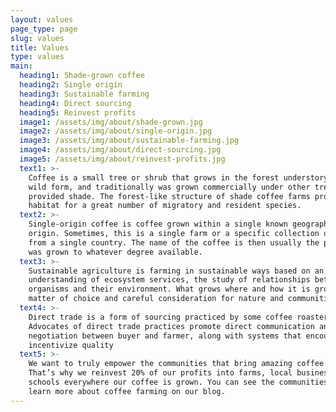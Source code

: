 ```yaml
---
layout: values
page_type: page
slug: values
title: Values
type: values
main:
  heading1: Shade-grown coffee
  heading2: Single origin
  heading3: Sustainable farming
  heading4: Direct sourcing
  heading5: Reinvest profits
  image1: /assets/img/about/shade-grown.jpg
  image2: /assets/img/about/single-origin.jpg
  image3: /assets/img/about/sustainable-farming.jpg
  image4: /assets/img/about/direct-sourcing.jpg
  image5: /assets/img/about/reinvest-profits.jpg
  text1: >-
    Coffee is a small tree or shrub that grows in the forest understory in its
    wild form, and traditionally was grown commercially under other trees that
    provided shade. The forest-like structure of shade coffee farms provides
    habitat for a great number of migratory and resident species.
  text2: >-
    Single-origin coffee is coffee grown within a single known geographic
    origin. Sometimes, this is a single farm or a specific collection of beans
    from a single country. The name of the coffee is then usually the place it
    was grown to whatever degree available.
  text3: >-
    Sustainable agriculture is farming in sustainable ways based on an
    understanding of ecosystem services, the study of relationships between
    organisms and their environment. What grows where and how it is grown are a
    matter of choice and careful consideration for nature and communities.
  text4: >-
    Direct trade is a form of sourcing practiced by some coffee roasters.
    Advocates of direct trade practices promote direct communication and price
    negotiation between buyer and farmer, along with systems that encourage and
    incentivize quality 
  text5: >-
    We want to truly empower the communities that bring amazing coffee to you.
    That’s why we reinvest 20% of our profits into farms, local businesses and
    schools everywhere our coffee is grown. You can see the communities grow and
    learn more about coffee farming on our blog.
---
```





